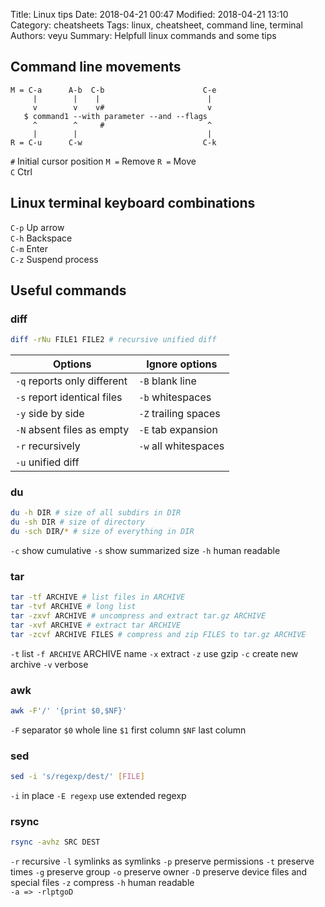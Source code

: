 Title: Linux tips
Date: 2018-04-21 00:47
Modified: 2018-04-21 13:10
Category: cheatsheets
Tags: linux, cheatsheet, command line, terminal
Authors: veyu
Summary: Helpfull linux commands and some tips

## Command line movements
```
M = C-a      A-b  C-b                      C-e
     |        |    |                        |
     v        v    v#                       v
   $ command1 --with parameter --and --flags
     ^        ^     #                       ^
     |        |                             |
R = C-u      C-w                           C-k

```

`#` Initial cursor position
`M =` Remove
`R =` Move  
`C` Ctrl

## Linux terminal keyboard combinations
`C-p` Up arrow  
`C-h` Backspace  
`C-m` Enter  
`C-z` Suspend process  

## Useful commands

### diff
```bash
diff -rNu FILE1 FILE2 # recursive unified diff
```
|Options                     |Ignore options       |
| -------------------------- | ------------------- |
|`-q` reports only different |`-B` blank line      |
|`-s` report identical files |`-b` whitespaces     |
|`-y` side by side           |`-Z` trailing spaces |
|`-N` absent files as empty  |`-E` tab expansion   |
|`-r` recursively            |`-w` all whitespaces |
|`-u` unified diff           | |

### du
```bash
du -h DIR # size of all subdirs in DIR
du -sh DIR # size of directory
du -sch DIR/* # size of everything in DIR
```
`-c` show cumulative
`-s` show summarized size
`-h` human readable

### tar
```bash
tar -tf ARCHIVE # list files in ARCHIVE
tar -tvf ARCHIVE # long list
tar -zxvf ARCHIVE # uncompress and extract tar.gz ARCHIVE
tar -xvf ARCHIVE # extract tar ARCHIVE
tar -zcvf ARCHIVE FILES # compress and zip FILES to tar.gz ARCHIVE
```
`-t` list
`-f ARCHIVE` ARCHIVE name
`-x` extract
`-z` use gzip
`-c` create new archive
`-v` verbose

### awk
```bash
awk -F'/' '{print $0,$NF}'
```
`-F` separator
`$0` whole line `$1` first column `$NF` last column

### sed
```bash
sed -i 's/regexp/dest/' [FILE]
```
`-i` in place
`-E regexp` use extended regexp

### rsync
```bash
rsync -avhz SRC DEST
```
`-r` recursive
`-l` symlinks as symlinks
`-p` preserve permissions
`-t` preserve times
`-g` preserve group
`-o` preserve owner
`-D` preserve device files and special files
`-z` compress
`-h` human readable  
`-a => -rlptgoD`


